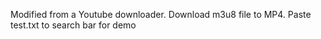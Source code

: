 Modified from a Youtube downloader. 
Download m3u8 file to MP4.
Paste test.txt to search bar for demo
